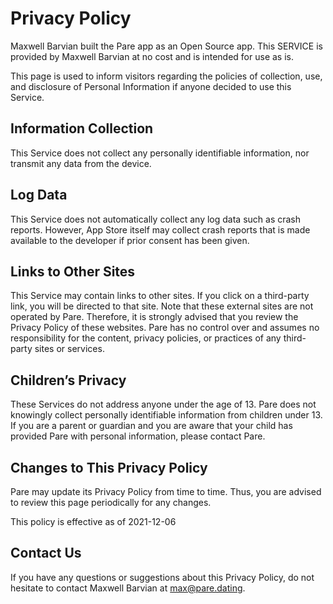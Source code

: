 # Privacy Policy

Maxwell Barvian built the Pare app as an Open Source app. This SERVICE is provided by Maxwell Barvian at no cost and is intended for use as is.

This page is used to inform visitors regarding the policies of collection, use, and disclosure of Personal Information if anyone decided to use this Service.

## Information Collection

This Service does not collect any personally identifiable information, nor transmit any data from the device.

## Log Data

This Service does not automatically collect any log data such as crash reports. However, App Store itself may collect crash reports that is made available to the developer if prior consent has been given.

## Links to Other Sites

This Service may contain links to other sites. If you click on a third-party link, you will be directed to that site. Note that these external sites are not operated by Pare. Therefore, it is strongly advised that you review the Privacy Policy of these websites. Pare has no control over and assumes no responsibility for the content, privacy policies, or practices of any third-party sites or services.

## Children’s Privacy

These Services do not address anyone under the age of 13. Pare does not knowingly collect personally identifiable information from children under 13\. If you are a parent or guardian and you are aware that your child has provided Pare with personal information, please contact Pare.

## Changes to This Privacy Policy

Pare may update its Privacy Policy from time to time. Thus, you are advised to review this page periodically for any changes. 

This policy is effective as of 2021-12-06

## Contact Us

If you have any questions or suggestions about this Privacy Policy, do not hesitate to contact Maxwell Barvian at max@pare.dating.